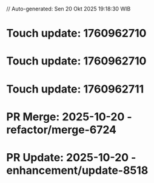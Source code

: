 // Auto-generated: Sen 20 Okt 2025 19:18:30 WIB

# Touch update: 1760962710

# Touch update: 1760962710

# Touch update: 1760962711

# PR Merge: 2025-10-20 - refactor/merge-6724

# PR Update: 2025-10-20 - enhancement/update-8518
